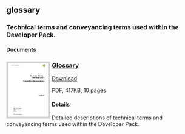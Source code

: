 ## glossary

### Technical terms and conveyancing terms used within the Developer Pack.

#### Documents
<h3><a href="../../pdfs/definitions/business-gateway-FAQ.pdf">
<img style="float: left; margin: 0px 5px 0px 0px;  border:5px solid LightGrey;" src="../../images/thumbnail/business-gateway-faq-master.pdf.png"></a>
<a href="../../pdfs/definitions/business-gateway-FAQ.pdf">Glossary</a></h3>
<a download="business-gateway-FAQ.pdf" href="../../pdfs/definitions/business-gateway-FAQ.pdf">Download</a>

PDF, 417KB, 10 pages

#### Details
Detailed descriptions of technical terms and conveyancing terms used within the Developer Pack.